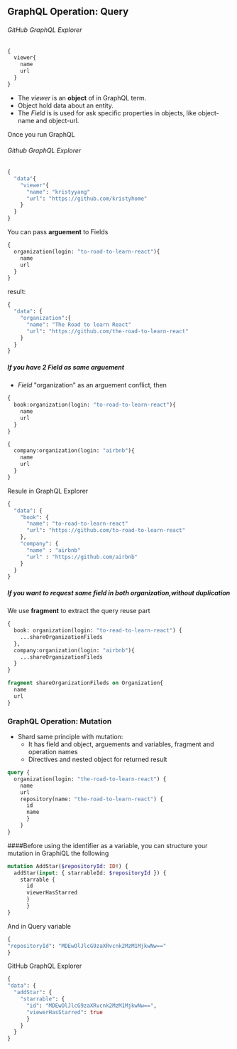 ## GraphQL Operation: Query

###### GitHub GraphQL Explorer

```GraphQL
{
  viewer{
    name
    url
  }
}
```

- The *viewer* is an **object** of in GraphQL term.
- Object hold data about an entity.
- The *Field* is is used for ask specific properties in objects, like object-name and object-url.


Once you run GraphQL
###### Github GraphQL Explorer

```GraphQL
{
  "data"{
    "viewer"{
      "name": "kristyyang"
      "url": "https://github.com/kristyhome"
    }
  }
}
```

You can pass **arguement** to Fields

```GraphQL
{
  organization(login: "to-road-to-learn-react"){
    name
    url
  }
}
```

result:

```GraphQL
{
  "data": {
    "organization":{
      "name": "The Road to learn React"
      "url": "https://github.com/the-road-to-learn-react"
    }
  }
}
```

##### If you have 2 Field as same arguement
- *Field* "organization" as an arguement conflict, then

```GraphQL
{
  book:organization(login: "to-road-to-learn-react"){
    name
    url
  }
}

{
  company:organization(login: "airbnb"){
    name
    url
  }
}
```

Resule in GraphQL Explorer
```GraphQL
{
  "data": {
    "book": {
      "name": "to-road-to-learn-react"
      "url": "https://github.com/to-road-to-learn-react"
    },
    "company": {
      "name" : "airbnb"
      "url" : "https://github.com/airbnb"
    }
  }
}
```

##### If you want to request same field in both organization,without duplication

We use **fragment** to extract the query reuse part

```GraphQL
{
  book: organization(login: "to-read-to-learn-react") {
    ...shareOrganizationFileds
  },
  company:organization(login: "airbnb"){
    ...shareOrganizationFileds
  }
}

fragment shareOrganizationFileds on Organization{
  name
  url
}
```

### GraphQL Operation: Mutation

- Shard same principle with mutation:
    - It has field and object, arguements and variables, fragment and operation names
    - Directives and nested object for returned result

```GraphQL
query {
  organization(login: "the-road-to-learn-react") {
    name
    url
    repository(name: "the-road-to-learn-react") {
      id
      name
      }
    }
}

```

####Before using the identifier as a variable, you can structure your mutation in GraphiQL the following

```GraphQL
mutation AddStar($repositoryId: ID!) {
  addStar(input: { starrableId: $repositoryId }) {
    starrable {
      id
      viewerHasStarred
      }
      }
}
```

And in Query variable

```GraphQL
{
"repositoryId": "MDEwOlJlcG9zaXRvcnk2MzM1MjkwNw=="
}
```

GitHub GraphQL Explorer

```GraphQL
{
"data": {
  "addStar": {
    "starrable": {
      "id": "MDEwOlJlcG9zaXRvcnk2MzM1MjkwNw==",
      "viewerHasStarred": true
      }
    }
  }
}
```
